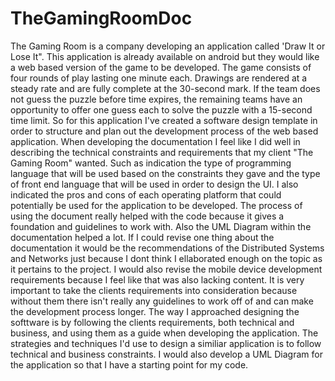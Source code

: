 # TheGamingRoomDoc
The Gaming Room is a company developing an application called 'Draw It or Lose It". This application is already available on android but they would like a web based version of the game to be developed. The game consists of four rounds of play lasting one minute each. Drawings are rendered at a steady rate and are fully complete at the 30-second mark. If the team does not guess the puzzle before time expires, the remaining teams have an opportunity to offer one guess each to solve the puzzle with a 15-second time limit. So for this application I've created a software design template in order to structure and plan out the development process of the web based application. When developing the documentation I feel like I did well in describing the technical constraints and requirements that my client "The Gaming Room" wanted. Such as indication the type of programming language that will be used based on the constraints they gave and the type of front end language that will be used in order to design the UI. I also indicated the pros and cons of each operating platform that could potentially be used for the application to be developed. The process of using the document really helped with the code because it gives a foundation and guidelines to work with. Also the UML Diagram within the documentation helped a lot. If I could revise one thing about the documentation it would be the recommendations of the Distributed Systems and Networks just because I dont think I ellaborated enough on the topic as it pertains to the project. I would also revise the mobile device development requirements because I feel like that was also lacking content. It is very important to take the clients requirements into consideration because without them there isn't really any guidelines to work off of and can make the development process longer. The way I approached designing the softtware is by following the clients requirements, both technical and business, and using them as a guide when developing the application. The strategies and techniques I'd use to design a similiar application is to follow technical and business constraints. I would also develop a UML Diagram for the application so that I have a starting point for my code. 
